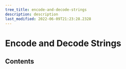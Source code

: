 ```yaml
---
tree_title: encode-and-decode-strings
description: description
last_modified: 2022-06-09T21:23:28.2328
---
```


# Encode and Decode Strings

## Contents
